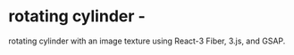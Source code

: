 # rotating cylinder -
rotating cylinder with an image texture using React-3 Fiber, 3.js, and GSAP. 
